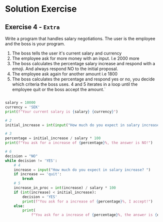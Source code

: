 # Solution Exercise

## Exercise 4 - `Extra`

Write a program that handles salary negotiations. The user is the employee and the boss is your program.

1. The boss tells the user it's current salary and currency
2. The employee ask for more money with an input. I.e 2000 more
3. The boss calculates the percentage salary increase and respond with a emoji. And always respond NO to the initial proposal.
4. The employee ask again for another amount i.e 1800
5. The boss calculates the percentage and respond yes or no, you decide which criteria the boss uses. 4 and 5 iterates in a loop until the employee quit or the boss accept the amount.`

```python

salary = 10000
currency = 'SEK'
print(f"Your current salary is {salary} {currency}")

# 2
initial_increase = int(input("How much do you expect in salary increase? "))

# 3
percentage = initial_increase / salary * 100
print(f"You ask for a increase of {percentage}%, the answer is NO!")

# 6
decision = "NO"
while decision != 'YES':
    # 4
    increase = input("How much do you expect in salary increase? ")
    if increase == 'quit':
        break
    # 5
    increase_in_proc = int(increase) / salary * 100
    if (int(increase) < initial_increase):
        decision = 'YES'
        print(f"You ask for a increase of {percentage}%, I accept!")
    else:
        print(
            f"You ask for a increase of {percentage}%, the answer is {decision}!")

```

